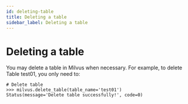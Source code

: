 ```yaml
---
id: deleting-table
title: Deleting a table
sidebar_label: Deleting a table
---
```


# Deleting a table


You may delete a table in Milvus when necessary. For example, to delete Table test01, you only need to: 

```
# Delete table
>>> milvus.delete_table(table_name='test01')
Status(message='Delete table successfully!', code=0)
```
